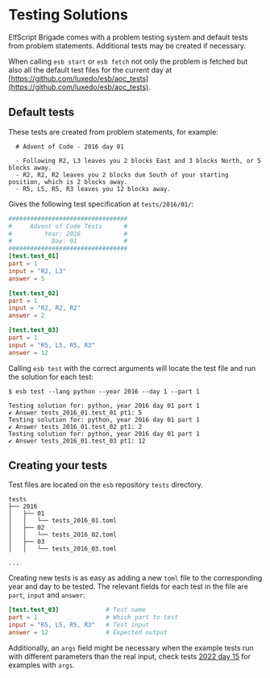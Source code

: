 # Testing Solutions

ElfScript Brigade comes with a problem testing system and default tests from problem
statements. Additional tests may be created if necessary.

When calling `esb start` or `esb fetch` not only the problem is fetched but also all
the default test files for the current day at
[https://github.com/luxedo/esb/aoc_tests](https://github.com/luxedo/esb/aoc_tests).

## Default tests

These tests are created from problem statements, for example:

```
  # Advent of Code - 2016 day 01

  - Following R2, L3 leaves you 2 blocks East and 3 blocks North, or 5 blocks away.
  - R2, R2, R2 leaves you 2 blocks due South of your starting position, which is 2 blocks away.
  - R5, L5, R5, R3 leaves you 12 blocks away.
```

Gives the following test specification at `tests/2016/01/`:

```toml
#################################
#     Advent of Code Tests      #
#         Year: 2016            #
#           Day: 01             #
#################################
[test.test_01]
part = 1
input = "R2, L3"
answer = 5

[test.test_02]
part = 1
input = "R2, R2, R2"
answer = 2

[test.test_03]
part = 1
input = "R5, L5, R5, R3"
answer = 12
```

Calling `esb test` with the correct arguments will locate the test file and run the solution
for each test:

```shell
$ esb test --lang python --year 2016 --day 1 --part 1

Testing solution for: python, year 2016 day 01 part 1
✔ Answer tests_2016_01.test_01 pt1: 5
Testing solution for: python, year 2016 day 01 part 1
✔ Answer tests_2016_01.test_02 pt1: 2
Testing solution for: python, year 2016 day 01 part 1
✔ Answer tests_2016_01.test_03 pt1: 12
```

## Creating your tests

Test files are located on the `esb` repository `tests` directory.

```
tests
├── 2016
│   ├── 01
│   │   └── tests_2016_01.toml
│   ├── 02
│   │   └── tests_2016_02.toml
│   ├── 03
│   │   └── tests_2016_03.toml

...

```

Creating new tests is as easy as adding a new `toml` file to the corresponding year and
day to be tested. The relevant fields for each test in the file are `part`, `input` and
`answer`:

```toml
[test.test_03]             # Test name
part = 1                   # Which part to test
input = "R5, L5, R5, R3"   # Test input
answer = 12                # Expected output
```

Additionally, an `args` field might be necessary when the example tests run with different
parameters than the real input, check tests
[2022 day 15](../aoc_tests/2022/15/tests_2022_15.toml) for examples with `args`.
